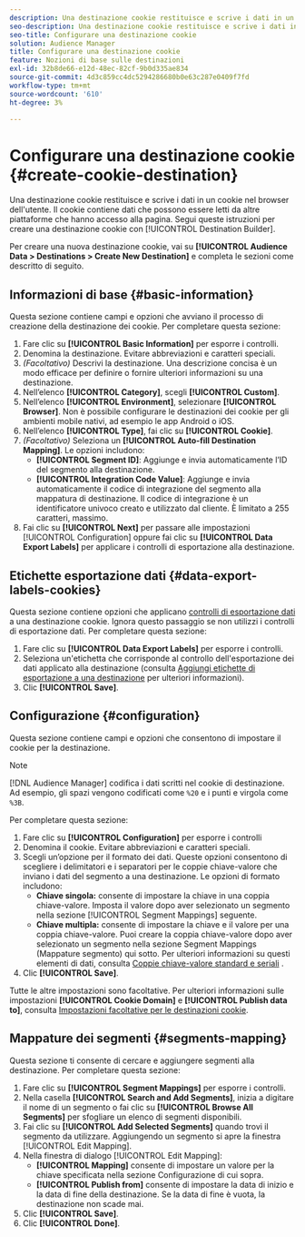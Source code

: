 ```yaml
---
description: Una destinazione cookie restituisce e scrive i dati in un cookie nel browser dell'utente. Il cookie contiene dati che possono essere letti da altre piattaforme che hanno accesso alla pagina. Segui queste istruzioni per creare una destinazione cookie con [!UICONTROL Destination Builder].
seo-description: Una destinazione cookie restituisce e scrive i dati in un cookie nel browser dell'utente. Il cookie contiene dati che possono essere letti da altre piattaforme che hanno accesso alla pagina. Segui queste istruzioni per creare una destinazione cookie con [!UICONTROL Destination Builder].
seo-title: Configurare una destinazione cookie
solution: Audience Manager
title: Configurare una destinazione cookie
feature: Nozioni di base sulle destinazioni
exl-id: 32b8de66-e12d-48ec-82cf-9b0d335ae834
source-git-commit: 4d3c859cc4dc5294286680b0e63c287e0409f7fd
workflow-type: tm+mt
source-wordcount: '610'
ht-degree: 3%

---
```


# Configurare una destinazione cookie {#create-cookie-destination}

Una destinazione cookie restituisce e scrive i dati in un cookie nel browser dell&#39;utente. Il cookie contiene dati che possono essere letti da altre piattaforme che hanno accesso alla pagina. Segui queste istruzioni per creare una destinazione cookie con [!UICONTROL Destination Builder].

<!-- create-cookie-destination.xml -->

Per creare una nuova destinazione cookie, vai su **[!UICONTROL Audience Data > Destinations > Create New Destination]** e completa le sezioni come descritto di seguito.

## Informazioni di base {#basic-information}

Questa sezione contiene campi e opzioni che avviano il processo di creazione della destinazione dei cookie. Per completare questa sezione:

1. Fare clic su **[!UICONTROL Basic Information]** per esporre i controlli.
2. Denomina la destinazione. Evitare abbreviazioni e caratteri speciali.
3. *(Facoltativo)* Descrivi la destinazione. Una descrizione concisa è un modo efficace per definire o fornire ulteriori informazioni su una destinazione.
4. Nell’elenco **[!UICONTROL Category]**, scegli **[!UICONTROL Custom]**.
5. Nell’elenco **[!UICONTROL Environment]**, selezionare **[!UICONTROL Browser]**. Non è possibile configurare le destinazioni dei cookie per gli ambienti mobile nativi, ad esempio le app Android o iOS.
6. Nell’elenco **[!UICONTROL Type]**, fai clic su **[!UICONTROL Cookie]**.
7. *(Facoltativo)* Seleziona un  **[!UICONTROL Auto-fill Destination Mapping]**. Le opzioni includono:
   * **[!UICONTROL Segment ID]**: Aggiunge e invia automaticamente l’ID del segmento alla destinazione.
   * **[!UICONTROL Integration Code Value]**: Aggiunge e invia automaticamente il codice di integrazione del segmento alla mappatura di destinazione. Il codice di integrazione è un identificatore univoco creato e utilizzato dal cliente. È limitato a 255 caratteri, massimo.
8. Fai clic su **[!UICONTROL Next]** per passare alle impostazioni [!UICONTROL Configuration] oppure fai clic su **[!UICONTROL Data Export Labels]** per applicare i controlli di esportazione alla destinazione.

## Etichette esportazione dati {#data-export-labels-cookies}

Questa sezione contiene opzioni che applicano [controlli di esportazione dati](../../features/data-export-controls.md) a una destinazione cookie. Ignora questo passaggio se non utilizzi i controlli di esportazione dati. Per completare questa sezione:

1. Fare clic su **[!UICONTROL Data Export Labels]** per esporre i controlli.
2. Seleziona un&#39;etichetta che corrisponde al controllo dell&#39;esportazione dei dati applicato alla destinazione (consulta [Aggiungi etichette di esportazione a una destinazione](/help/using/features/destinations/add-data-export-labels.md) per ulteriori informazioni).
3. Clic **[!UICONTROL Save]**.

## Configurazione {#configuration}

Questa sezione contiene campi e opzioni che consentono di impostare il cookie per la destinazione.

>[!NOTE]
>
>[!DNL Audience Manager] codifica i dati scritti nel cookie di destinazione. Ad esempio, gli spazi vengono codificati come `%20` e i punti e virgola come `%3B`.

Per completare questa sezione:

1. Fare clic su **[!UICONTROL Configuration]** per esporre i controlli
1. Denomina il cookie. Evitare abbreviazioni e caratteri speciali.
1. Scegli un’opzione per il formato dei dati. Queste opzioni consentono di scegliere i delimitatori e i separatori per le coppie chiave-valore che inviano i dati del segmento a una destinazione. Le opzioni di formato includono:
   * **Chiave singola:** consente di impostare la chiave in una coppia chiave-valore. Imposta il valore dopo aver selezionato un segmento nella sezione [!UICONTROL Segment Mappings] seguente.
   * **Chiave multipla:** consente di impostare la chiave e il valore per una coppia chiave-valore. Puoi creare la coppia chiave-valore dopo aver selezionato un segmento nella sezione Segment Mappings (Mappature segmento) qui sotto.
Per ulteriori informazioni su questi elementi di dati, consulta [Coppie chiave-valore standard e seriali](../../features/destinations/key-value-pairs.md) .
1. Clic **[!UICONTROL Save]**.

Tutte le altre impostazioni sono facoltative. Per ulteriori informazioni sulle impostazioni **[!UICONTROL Cookie Domain]** e **[!UICONTROL Publish data to]**, consulta [Impostazioni facoltative per le destinazioni cookie](/help/using/features/destinations/cookie-destination-options.md).

## Mappature dei segmenti {#segments-mapping}

Questa sezione ti consente di cercare e aggiungere segmenti alla destinazione. Per completare questa sezione:

1. Fare clic su **[!UICONTROL Segment Mappings]** per esporre i controlli.
1. Nella casella **[!UICONTROL Search and Add Segments]**, inizia a digitare il nome di un segmento o fai clic su **[!UICONTROL Browse All Segments]** per sfogliare un elenco di segmenti disponibili.
1. Fai clic su **[!UICONTROL Add Selected Segments]** quando trovi il segmento da utilizzare. Aggiungendo un segmento si apre la finestra [!UICONTROL Edit Mapping].
1. Nella finestra di dialogo [!UICONTROL Edit Mapping]:
   * **[!UICONTROL Mapping]** consente di impostare un valore per la chiave specificata nella sezione Configurazione di cui sopra.
   * **[!UICONTROL Publish from]** consente di impostare la data di inizio e la data di fine della destinazione. Se la data di fine è vuota, la destinazione non scade mai.
1. Clic **[!UICONTROL Save]**.
1. Clic **[!UICONTROL Done]**.
